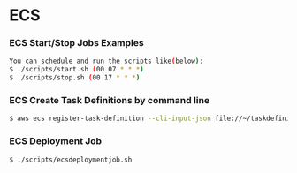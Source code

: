 # ECS
### ECS Start/Stop Jobs Examples
```bash
You can schedule and run the scripts like(below): 
$ ./scripts/start.sh (00 07 * * *)
$ ./scripts/stop.sh (00 17 * * *)
```
### ECS Create Task Definitions by command line
```bash
$ aws ecs register-task-definition --cli-input-json file://~/taskdefinitions-temp/temp.json --region eu-central-1 --profile project-dev
```

### ECS Deployment Job
```bash
$ ./scripts/ecsdeploymentjob.sh
```

